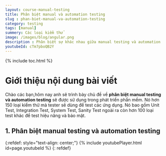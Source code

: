 ```yaml
---
layout: course-manual-testing
title: Phân biệt manual và automation testing
slug : phan-biet-manual-va-automation-testing
category: testing
tags: [manual]
summery: Các loại kiểm thử
image: /images/blog/angular.png
description : Phân biệt sự khác nhau giữa manual testing và automation testing. Có hơn 150 loại kiểm thử mà tester sẽ dùng để test các ứng dụng. Nó bao gồm Unit Test, Integration Test, System Test, Sanity Test ngoài ra còn hơn 100 loại test khác để test hiệu năng và bảo mật. 
youtubeId: cTm7pboQB2Y
---
```


{% include toc.html %}

# **Giới thiệu nội dung bài viết**

Chào các bạn,hôm nay anh sẽ trình bày chủ đề về <b> phân biệt manual testing và automation testing</b> sẽ được sử dụng trong phát triển phần mềm. Nó hơn 150 loại kiểm thử mà tester sẽ dùng để test các ứng dụng. Nó bao gồm Unit Test, Integration Test, System Test, Sanity Test ngoài ra còn hơn 100 loại test khác để test hiệu năng và bảo mật.


## **1. Phân biệt manual testing và automation testing**

{:refdef: style="text-align: center;"}
{% include youtubePlayer.html id=page.youtubeId %}
{: refdef}



